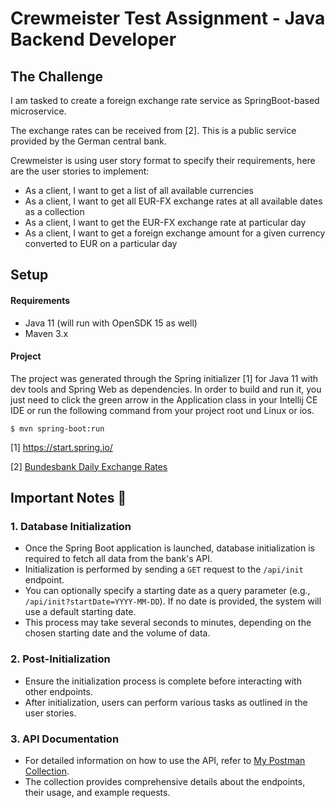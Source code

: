 # Crewmeister Test Assignment - Java Backend Developer

## The Challenge

I am tasked  to create a foreign exchange rate service as SpringBoot-based microservice. 

The exchange rates can be received from [2]. This is a public service provided by the German central bank.

Crewmeister is using user story format to specify their requirements, here are the user stories to implement:

- As a client, I want to get a list of all available currencies
- As a client, I want to get all EUR-FX exchange rates at all available dates as a collection
- As a client, I want to get the EUR-FX exchange rate at particular day
- As a client, I want to get a foreign exchange amount for a given currency converted to EUR on a particular day
 
## Setup
#### Requirements
- Java 11 (will run with OpenSDK 15 as well)
- Maven 3.x

#### Project
The project was generated through the Spring initializer [1] for Java
 11 with dev tools and Spring Web as dependencies. In order to build and 
 run it, you just need to click the green arrow in the Application class in your Intellij 
 CE IDE or run the following command from your project root und Linux or ios. 

````shell script
$ mvn spring-boot:run
````
[1] https://start.spring.io/

[2] [Bundesbank Daily Exchange Rates](https://www.bundesbank.de/dynamic/action/en/statistics/time-series-databases/time-series-databases/759784/759784?statisticType=BBK_ITS&listId=www_sdks_b01012_3&treeAnchor=WECHSELKURSE)
## Important Notes 🚨

### 1. **Database Initialization**
- Once the Spring Boot application is launched, database initialization is required to fetch all data from the bank's API.
- Initialization is performed by sending a `GET` request to the `/api/init` endpoint.
- You can optionally specify a starting date as a query parameter (e.g., `/api/init?startDate=YYYY-MM-DD`). If no date is provided, the system will use a default starting date.
- This process may take several seconds to minutes, depending on the chosen starting date and the volume of data.

### 2. **Post-Initialization**
- Ensure the initialization process is complete before interacting with other endpoints.
- After initialization, users can perform various tasks as outlined in the user stories.

### 3. **API Documentation**
- For detailed information on how to use the API, refer to [My Postman Collection](https://drive.google.com/file/d/1jg617wGPWCeks64z2gt5alUNneePKXLr/view).
- The collection provides comprehensive details about the endpoints, their usage, and example requests.